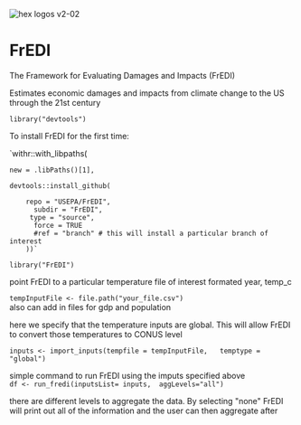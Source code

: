 ![hex logos v2-02](https://user-images.githubusercontent.com/7500729/181265767-fa52469f-f955-4e22-a517-8657ef5d7081.png)
# FrEDI
The Framework for Evaluating Damages and Impacts (FrEDI)

Estimates economic damages and impacts from climate change to the US through the 21st century


`library("devtools")`

To install FrEDI for the first time:

 `withr::with_libpaths(  
 
    new = .libPaths()[1],  
    
    devtools::install_github(  
    
        repo = "USEPA/FrEDI",  
          subdir = "FrEDI",  
         type = "source",  
          force = TRUE  
          #ref = "branch" # this will install a particular branch of interest
        ))`

`library("FrEDI")`

 point FrEDI to a particular temperature file of interest
 formated year, temp_c
 
`tempInputFile <- file.path("your_file.csv")`  
 also can add in files for gdp and population

 here we specify that the temperature inputs are global. This will
 allow FrEDI to convert those temperatures to CONUS level
 
`inputs <- import_inputs(tempfile = tempInputFile,  
                        temptype = "global")`

 simple command to run FrEDI using the imputs specified above  
`df <- run_fredi(inputsList= inputs, 
                aggLevels="all")`
                
 there are different levels to aggregate the data. By selecting "none"
 FrEDI will print out all of the information and the user can then aggregate after
